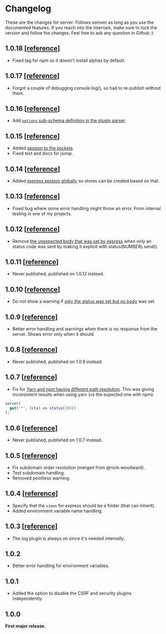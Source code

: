 # Changelog

These are the changes for server. Follows semver as long as you use the documented features. If you reach into the internals, make sure to lock the version and follow the changes. Feel free to ask any question in Github :)


## 1.0.18 [[reference](https://github.com/franciscop/server/compare/1.0.17...1.0.18)]

- Fixed tag for npm so it doesn't install alphas by default.


## 1.0.17 [[reference](https://github.com/franciscop/server/compare/1.0.16...1.0.17)]

- Forgot a couple of debugging console.log(), so had to re-publish without them.



## 1.0.16 [[reference](https://github.com/franciscop/server/compare/1.0.15...1.0.16)]

- Add [`options` sub-schema definition in the plugin parser](https://github.com/franciscop/server/issues/60).



## 1.0.15 [[reference](https://github.com/franciscop/server/compare/1.0.14...1.0.15)]

- Added [session to the sockets](https://github.com/franciscop/server/issues/55).
- Fixed test and docs for jsonp.



## 1.0.14 [[reference](https://github.com/franciscop/server/compare/1.0.13...1.0.14)]

- Added [express session globally](https://github.com/franciscop/server/issues/30) so stores can be created based on that.



## 1.0.13 [[reference](https://github.com/franciscop/server/compare/1.0.12...1.0.13)]

- Fixed bug where some error handling might throw an error. From internal testing in one of my projects.



## 1.0.12 [[reference](https://github.com/franciscop/server/compare/1.0.11...1.0.12)]

- Remove [the unexpected body that was set by express](https://github.com/franciscop/server/issues/46) when only an status code was sent by making it explicit with status(NUMBER).send().



## 1.0.11 [[reference](https://github.com/franciscop/server/compare/1.0.10...1.0.11)]

- Never published, published on 1.0.12 instead.



## 1.0.10 [[reference](https://github.com/franciscop/server/compare/1.0.9...1.0.10)]

- Do not show a warning if [only the status was set but no body](https://github.com/franciscop/server/issues/46) was set.



## 1.0.9 [[reference](https://github.com/franciscop/server/compare/1.0.8...1.0.9)]

- Better error handling and warnings when there is no response from the server. Shows error only when it should.



## 1.0.8 [[reference](https://github.com/franciscop/server/compare/1.0.7...1.0.8)]

- Never published, published on 1.0.9 instead.



## 1.0.7 [[reference](https://github.com/franciscop/server/compare/1.0.6...1.0.7)]

- Fix for [Yarn and npm having different path resolution](https://github.com/franciscop/server/issues/43). This was giving inconsistent results when using yarn (vs the expected one with npm):

```js
server(
  get('*', (ctx) => status(200))
);
```



## 1.0.6 [[reference](https://github.com/franciscop/server/compare/1.0.5...1.0.6)]

- Never published, published on 1.0.7 instead.



## 1.0.5 [[reference](https://github.com/franciscop/server/compare/1.0.4...1.0.5)]

- Fix subdomain order resolution (merged from @nick-woodward).
- Test subdomain handling.
- Removed pointless warning.



## 1.0.4 [[reference](https://github.com/franciscop/server/compare/1.0.3...1.0.4)]

- Specify that the `views` for express should be a folder (that can inherit).
- Added environment variable name handling.



## 1.0.3 [[reference](https://github.com/franciscop/server/compare/1.0.2...1.0.3)]

- The log plugin is always on since it's needed internally.



## 1.0.2

- Better error handling for environment variables.



## 1.0.1

- Added the option to disable the CSRF and security plugins independently.



## 1.0.0

**First major release.**
